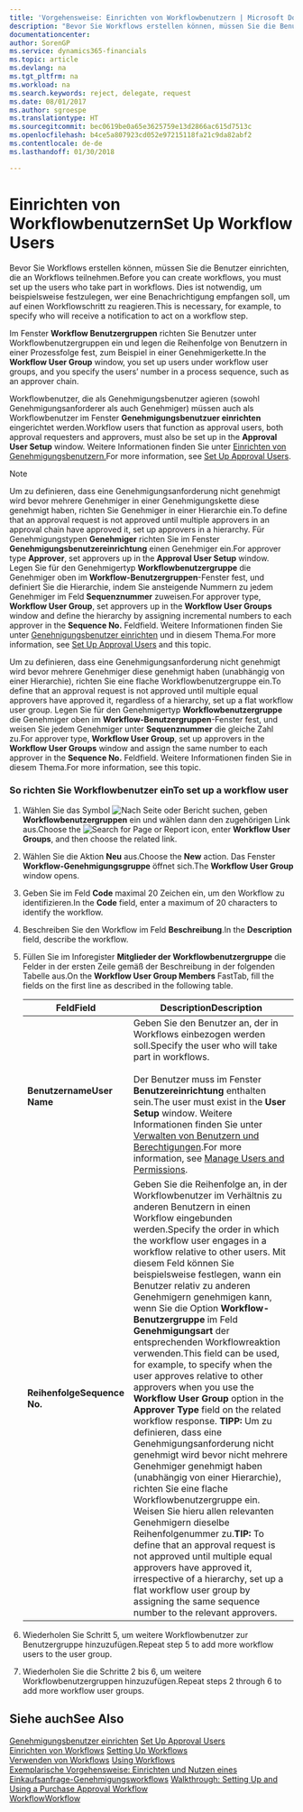```yaml
---
title: 'Vorgehensweise: Einrichten von Workflowbenutzern | Microsoft Docs'
description: "Bevor Sie Workflows erstellen können, müssen Sie die Benutzer einrichten, die an Workflows teilnehmen. Dies ist notwendig, um beispielsweise festzulegen, wer eine Benachrichtigung empfangen soll, um auf einen Workflowschritt zu reagieren."
documentationcenter: 
author: SorenGP
ms.service: dynamics365-financials
ms.topic: article
ms.devlang: na
ms.tgt_pltfrm: na
ms.workload: na
ms.search.keywords: reject, delegate, request
ms.date: 08/01/2017
ms.author: sgroespe
ms.translationtype: HT
ms.sourcegitcommit: bec0619be0a65e3625759e13d2866ac615d7513c
ms.openlocfilehash: b4ce5a807923cd052e97215118fa21c9da82abf2
ms.contentlocale: de-de
ms.lasthandoff: 01/30/2018

---
```

# <a name="set-up-workflow-users"></a><span data-ttu-id="b8d0d-104">Einrichten von Workflowbenutzern</span><span class="sxs-lookup"><span data-stu-id="b8d0d-104">Set Up Workflow Users</span></span>
<span data-ttu-id="b8d0d-105">Bevor Sie Workflows erstellen können, müssen Sie die Benutzer einrichten, die an Workflows teilnehmen.</span><span class="sxs-lookup"><span data-stu-id="b8d0d-105">Before you can create workflows, you must set up the users who take part in workflows.</span></span> <span data-ttu-id="b8d0d-106">Dies ist notwendig, um beispielsweise festzulegen, wer eine Benachrichtigung empfangen soll, um auf einen Workflowschritt zu reagieren.</span><span class="sxs-lookup"><span data-stu-id="b8d0d-106">This is necessary, for example, to specify who will receive a notification to act on a workflow step.</span></span>  

<span data-ttu-id="b8d0d-107">Im Fenster  **Workflow Benutzergruppen** richten Sie Benutzer unter Workflowbenutzergruppen ein und legen die Reihenfolge von Benutzern in einer Prozessfolge fest, zum Beispiel in einer Genehmigerkette.</span><span class="sxs-lookup"><span data-stu-id="b8d0d-107">In the **Workflow User Group** window, you set up users under workflow user groups, and you specify the users’ number in a process sequence, such as an approver chain.</span></span>  

<span data-ttu-id="b8d0d-108">Workflowbenutzer, die als Genehmigungsbenutzer agieren (sowohl Genehmigungsanforderer als auch Genehmiger) müssen auch als Workflowbenutzer im Fenster **Genehmigungsbenutzuer einrichten** eingerichtet werden.</span><span class="sxs-lookup"><span data-stu-id="b8d0d-108">Workflow users that function as approval users, both approval requesters and approvers, must also be set up in the **Approval User Setup** window.</span></span> <span data-ttu-id="b8d0d-109">Weitere Informationen finden Sie unter [Einrichten von Genehmigungsbenutzern.](across-how-to-set-up-approval-users.md)</span><span class="sxs-lookup"><span data-stu-id="b8d0d-109">For more information, see [Set Up Approval Users](across-how-to-set-up-approval-users.md).</span></span>  

> [!NOTE]  
>  <span data-ttu-id="b8d0d-110">Um zu definieren, dass eine Genehmigungsanforderung nicht genehmigt wird bevor mehrere Genehmiger in einer Genehmigungskette diese genehmigt haben, richten Sie Genehmiger in einer Hierarchie ein.</span><span class="sxs-lookup"><span data-stu-id="b8d0d-110">To define that an approval request is not approved until multiple approvers in an approval chain have approved it, set up approvers in a hierarchy.</span></span> <span data-ttu-id="b8d0d-111">Für Genehmigungstypen **Genehmiger** richten Sie im Fenster **Genehmigungsbenutzereinrichtung** einen Genehmiger ein.</span><span class="sxs-lookup"><span data-stu-id="b8d0d-111">For approver type **Approver**, set approvers up in the **Approval User Setup** window.</span></span> <span data-ttu-id="b8d0d-112">Legen Sie für den Genehmigertyp **Workflowbenutzergruppe** die Genehmiger oben im **Workflow-Benutzergruppen**-Fenster fest, und definiert Sie die Hierarchie, indem Sie ansteigende Nummern zu jedem Genehmiger im Feld **Sequenznummer** zuweisen.</span><span class="sxs-lookup"><span data-stu-id="b8d0d-112">For approver type, **Workflow User Group**, set approvers up in the **Workflow User Groups** window and define the hierarchy by assigning incremental numbers to each approver in the **Sequence No.**</span></span> <span data-ttu-id="b8d0d-113">Feld</span><span class="sxs-lookup"><span data-stu-id="b8d0d-113">field.</span></span> <span data-ttu-id="b8d0d-114">Weitere Informationen finden Sie unter [Genehnigungsbenutzer einrichten](across-how-to-set-up-approval-users.md) und in diesem Thema.</span><span class="sxs-lookup"><span data-stu-id="b8d0d-114">For more information, see [Set Up Approval Users](across-how-to-set-up-approval-users.md) and this topic.</span></span>  
>   
>  <span data-ttu-id="b8d0d-115">Um zu definieren, dass eine Genehmigungsanforderung nicht genehmigt wird bevor mehrere Genehmiger diese genehmigt haben (unabhängig von einer Hierarchie), richten Sie eine flache Workflowbenutzergruppe ein.</span><span class="sxs-lookup"><span data-stu-id="b8d0d-115">To define that an approval request is not approved until multiple equal approvers have approved it, regardless of a hierarchy, set up a flat workflow user group.</span></span> <span data-ttu-id="b8d0d-116">Legen Sie für den Genehmigertyp **Workflowbenutzergruppe** die Genehmiger oben im **Workflow-Benutzergruppen**-Fenster fest, und weisen Sie jedem Genehmiger unter **Sequenznummer** die gleiche Zahl zu.</span><span class="sxs-lookup"><span data-stu-id="b8d0d-116">For approver type, **Workflow User Group**, set up approvers in the **Workflow User Groups** window and assign the same number to each approver in the **Sequence No.**</span></span> <span data-ttu-id="b8d0d-117">Feld</span><span class="sxs-lookup"><span data-stu-id="b8d0d-117">field.</span></span> <span data-ttu-id="b8d0d-118">Weitere Informationen finden Sie in diesem Thema.</span><span class="sxs-lookup"><span data-stu-id="b8d0d-118">For more information, see this topic.</span></span>  

### <a name="to-set-up-a-workflow-user"></a><span data-ttu-id="b8d0d-119">So richten Sie Workflowbenutzer ein</span><span class="sxs-lookup"><span data-stu-id="b8d0d-119">To set up a workflow user</span></span>  

1. <span data-ttu-id="b8d0d-120">Wählen Sie das Symbol ![Nach Seite oder Bericht suchen](media/ui-search/search_small.png "Symbol Nach Seite oder Bericht suchen"), geben **Workflowbenutzergruppen** ein und wählen dann den zugehörigen Link aus.</span><span class="sxs-lookup"><span data-stu-id="b8d0d-120">Choose the ![Search for Page or Report](media/ui-search/search_small.png "Search for Page or Report icon") icon, enter **Workflow User Groups**, and then choose the related link.</span></span>  
2. <span data-ttu-id="b8d0d-121">Wählen Sie die Aktion **Neu** aus.</span><span class="sxs-lookup"><span data-stu-id="b8d0d-121">Choose the **New** action.</span></span> <span data-ttu-id="b8d0d-122">Das Fenster **Workflow-Genehmigungsgruppe** öffnet sich.</span><span class="sxs-lookup"><span data-stu-id="b8d0d-122">The **Workflow User Group** window opens.</span></span>  
3. <span data-ttu-id="b8d0d-123">Geben Sie im Feld **Code** maximal 20 Zeichen ein, um den Workflow zu identifizieren.</span><span class="sxs-lookup"><span data-stu-id="b8d0d-123">In the **Code** field, enter a maximum of 20 characters to identify the workflow.</span></span>  
4. <span data-ttu-id="b8d0d-124">Beschreiben Sie den Workflow im Feld **Beschreibung**.</span><span class="sxs-lookup"><span data-stu-id="b8d0d-124">In the **Description** field, describe the workflow.</span></span>  
5. <span data-ttu-id="b8d0d-125">Füllen Sie im Inforegister **Mitglieder der Workflowbenutzergruppe** die Felder in der ersten Zeile gemäß der Beschreibung in der folgenden Tabelle aus.</span><span class="sxs-lookup"><span data-stu-id="b8d0d-125">On the **Workflow User Group Members** FastTab, fill the fields on the first line as described in the following table.</span></span>  

    |<span data-ttu-id="b8d0d-126">Feld</span><span class="sxs-lookup"><span data-stu-id="b8d0d-126">Field</span></span>|<span data-ttu-id="b8d0d-127">Description</span><span class="sxs-lookup"><span data-stu-id="b8d0d-127">Description</span></span>|  
    |---------------------------------|---------------------------------------|  
    |<span data-ttu-id="b8d0d-128">**Benutzername**</span><span class="sxs-lookup"><span data-stu-id="b8d0d-128">**User Name**</span></span>|<span data-ttu-id="b8d0d-129">Geben Sie den Benutzer an, der in Workflows einbezogen werden soll.</span><span class="sxs-lookup"><span data-stu-id="b8d0d-129">Specify the user who will take part in workflows.</span></span><br /><br /> <span data-ttu-id="b8d0d-130">Der Benutzer muss im Fenster **Benutzereinrichtung** enthalten sein.</span><span class="sxs-lookup"><span data-stu-id="b8d0d-130">The user must exist in the **User Setup** window.</span></span> <span data-ttu-id="b8d0d-131">Weitere Informationen finden Sie unter [Verwalten von Benutzern und Berechtigungen](ui-how-users-permissions.md).</span><span class="sxs-lookup"><span data-stu-id="b8d0d-131">For more information, see [Manage Users and Permissions](ui-how-users-permissions.md).</span></span>|  
    |<span data-ttu-id="b8d0d-132">**Reihenfolge**</span><span class="sxs-lookup"><span data-stu-id="b8d0d-132">**Sequence No.**</span></span>|<span data-ttu-id="b8d0d-133">Geben Sie die Reihenfolge an, in der Workflowbenutzer im Verhältnis zu anderen Benutzern in einen Workflow eingebunden werden.</span><span class="sxs-lookup"><span data-stu-id="b8d0d-133">Specify the order in which the workflow user engages in a workflow relative to other users.</span></span> <span data-ttu-id="b8d0d-134">Mit diesem Feld können Sie beispielsweise festlegen, wann ein Benutzer relativ zu anderen Genehmigern genehmigen kann, wenn Sie die Option **Workflow-Benutzergruppe** im Feld **Genehmigungsart** der entsprechenden Workflowreaktion verwenden.</span><span class="sxs-lookup"><span data-stu-id="b8d0d-134">This field can be used, for example, to specify when the user approves relative to other approvers when you use the **Workflow User Group** option in the **Approver Type** field on the related workflow response.</span></span> <span data-ttu-id="b8d0d-135">**TIPP:** Um zu definieren, dass eine Genehmigungsanforderung nicht genehmigt wird bevor nicht mehrere Genehmiger genehmigt haben (unabhängig von einer Hierarchie), richten Sie eine flache Workflowbenutzergruppe ein. Weisen Sie hieru allen relevanten Genehmigern dieselbe Reihenfolgenummer zu.</span><span class="sxs-lookup"><span data-stu-id="b8d0d-135">**TIP:**  To define that an approval request is not approved until multiple equal approvers have approved it, irrespective of a hierarchy, set up a flat workflow user group by assigning the same sequence number to the relevant approvers.</span></span>|  
6. <span data-ttu-id="b8d0d-136">Wiederholen Sie Schritt 5, um weitere Workflowbenutzer zur Benutzergruppe hinzuzufügen.</span><span class="sxs-lookup"><span data-stu-id="b8d0d-136">Repeat step 5 to add more workflow users to the user group.</span></span>  
7. <span data-ttu-id="b8d0d-137">Wiederholen Sie die Schritte 2 bis 6, um weitere Workflowbenutzergruppen hinzuzufügen.</span><span class="sxs-lookup"><span data-stu-id="b8d0d-137">Repeat steps 2 through 6 to add more workflow user groups.</span></span>  

## <a name="see-also"></a><span data-ttu-id="b8d0d-138">Siehe auch</span><span class="sxs-lookup"><span data-stu-id="b8d0d-138">See Also</span></span>  
<span data-ttu-id="b8d0d-139">[Genehmigungsbenutzer einrichten](across-how-to-set-up-approval-users.md) </span><span class="sxs-lookup"><span data-stu-id="b8d0d-139">[Set Up Approval Users](across-how-to-set-up-approval-users.md) </span></span>  
<span data-ttu-id="b8d0d-140">[Einrichten von Workflows](across-set-up-workflows.md) </span><span class="sxs-lookup"><span data-stu-id="b8d0d-140">[Setting Up Workflows](across-set-up-workflows.md) </span></span>  
<span data-ttu-id="b8d0d-141">[Verwenden von Workflows](across-use-workflows.md) </span><span class="sxs-lookup"><span data-stu-id="b8d0d-141">[Using Workflows](across-use-workflows.md) </span></span>  
<span data-ttu-id="b8d0d-142">[Exemplarische Vorgehensweise: Einrichten und Nutzen eines Einkaufsanfrage-Genehmigungsworkflows](walkthrough-setting-up-and-using-a-purchase-approval-workflow.md) </span><span class="sxs-lookup"><span data-stu-id="b8d0d-142">[Walkthrough: Setting Up and Using a Purchase Approval Workflow](walkthrough-setting-up-and-using-a-purchase-approval-workflow.md) </span></span>  
[<span data-ttu-id="b8d0d-143">Workflow</span><span class="sxs-lookup"><span data-stu-id="b8d0d-143">Workflow</span></span>](across-workflow.md)   

